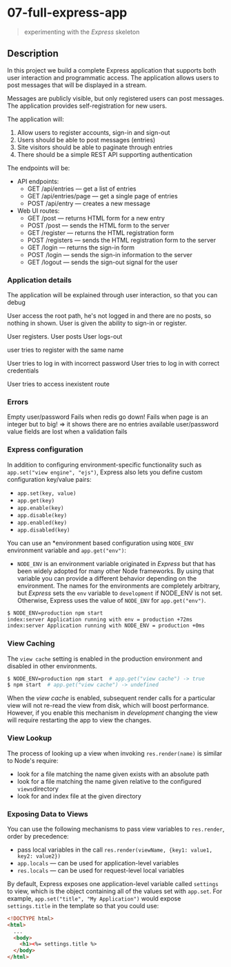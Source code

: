 # 07-full-express-app
> experimenting with the *Express* skeleton

## Description

In this project we build a complete Express application that supports both user interaction and programmatic access. The application allows users to post messages that will be displayed in a stream.

Messages are publicly visible, but only registered users can post messages. The application provides self-registration for new users.

The application will:
1. Allow users to register accounts, sign-in and sign-out
2. Users should be able to post messages (entries)
3. Site visitors should be able to paginate through entries
4. There should be a simple REST API supporting authentication

The endpoints will be:
+ API endpoints:
  + GET /api/entries &mdash; get a list of entries
  + GET /api/entries/page &mdash; get a single page of entries
  + POST /api/entry &mdash; creates a new message
+ Web UI routes:
  + GET /post &mdash; returns HTML form for a new entry
  + POST /post &mdash; sends the HTML form to the server
  + GET /register &mdash; returns the HTML registration form
  + POST /registers &mdash; sends the HTML registration form to the server
  + GET /login &mdash; returns the sign-in form
  + POST /login &mdash; sends the sign-in information to the server
  + GET /logout &mdash; sends the sign-out signal for the user


### Application details

The application will be explained through user interaction, so that you can debug 

User access the root path, he's not logged in and there are no posts, so nothing in shown. User is given the ability to sign-in or register.

User registers.
User posts
User logs-out

user tries to register with the same name

User tries to log in with incorrect password
User tries to log in with correct credentials

User tries to access inexistent route

### Errors
Empty user/password
Fails when redis go down!
Fails when page is an integer but to big! => it shows there are no entries available
user/password value fields are lost when a validation fails


### Express configuration

In addition to configuring environment-specific functionality such as `app.set("view engine", "ejs")`, Express also lets you define custom configuration key/value pairs:

+ `app.set(key, value)`
+ `app.get(key)`
+ `app.enable(key)`
+ `app.disable(key)`
+ `app.enabled(key)`
+ `app.disabled(key)`

You can use an *environment based configuration using `NODE_ENV` environment variable and `app.get("env")`:
+ `NODE_ENV` is an environment variable originated in *Express* but that has been widely adopted for many other Node frameworks. By using that variable you can provide a different behavior depending on the environment. The names for the environments are completely arbitrary, but *Express* sets the `env` variable to `development` if NODE_ENV is not set. Otherwise, Express uses the value of `NODE_ENV` for `app.get("env")`.
```bash
$ NODE_ENV=production npm start
index:server Application running with env = production +72ms
index:server Application running with NODE_ENV = production +0ms
```

### View Caching
The `view cache` setting is enabled in the production environment and disabled in other environments.
```bash
$ NODE_ENV=production npm start  # app.get("view cache") -> true
$ npm start  # app.get("view cache") -> undefined
```

When the *view cache* is enabled, subsequent render calls for a particular view will not re-read the view from disk, which will boost performance. However, if you enable this mechanism in *development* changing the view will require restarting the app to view the changes. 

### View Lookup
The process of looking up a view when invoking `res.render(name)` is similar to Node's require:
+ look for a file matching the name given exists with an absolute path
+ look for a file matching the name given relative to the configured `views`directory
+ look for and index file at the given directory


### Exposing Data to Views
You can use the following mechanisms to pass view variables to `res.render`, order by precedence:
+ pass local variables in the call `res.render(viewName, {key1: value1, key2: value2})`
+ `app.locals` &mdash; can be used for application-level variables
+ `res.locals` &mdash; can be used for request-level local variables

By default, Express exposes one application-level variable called `settings` to view, which is the object containing all of the values set with `app.set`.
For example, `app.set("title", "My Application")` would expose `settings.title` in the template so that you could use:
```html
<!DOCTYPE html>
<html>
  ...
  <body>
    <h1><%= settings.title %>
  </body>
</html>
```


